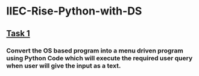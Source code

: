 # IIEC-Rise-Python-with-DS

## [Task 1](https://github.com/shashwatk1/IIEC-Rise-Python-with-DS-/blob/master/jarvis.py)
### Convert the OS based program into a menu driven program using Python Code which will execute the required user query when user will give the input as a text.
